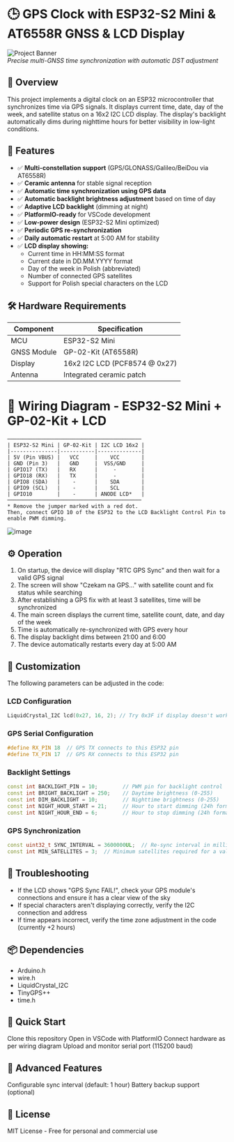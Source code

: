 # 🕒 GPS Clock with ESP32-S2 Mini & AT6558R GNSS & LCD Display

![Project Banner](https://via.placeholder.com/800x300?text=ESP32-S2+Mini+GPS+Clock)  
*Precise multi-GNSS time synchronization with automatic DST adjustment*

## 👀 Overview
This project implements a digital clock on an ESP32 microcontroller that synchronizes time via GPS signals. It displays current time, date, day of the week, and satellite status on a 16x2 I2C LCD display. The display's backlight automatically dims during nighttime hours for better visibility in low-light conditions.

## 📌 Features
- ✅ **Multi-constellation support** (GPS/GLONASS/Galileo/BeiDou via AT6558R)
- ✅ **Ceramic antenna** for stable signal reception
- ✅ **Automatic time synchronization using GPS data**
- ✅ **Automatic backlight brightness adjustment** based on time of day
- ✅ **Adaptive LCD backlight** (dimming at night)
- ✅ **PlatformIO-ready** for VSCode development
- ✅ **Low-power design** (ESP32-S2 Mini optimized)
- ✅ **Periodic GPS re-synchronization**
- ✅ **Daily automatic restart** at 5:00 AM for stability
- ✅ **LCD display showing:**
  - Current time in HH:MM:SS format
  - Current date in DD.MM.YYYY format
  - Day of the week in Polish (abbreviated)
  - Number of connected GPS satellites
  - Support for Polish special characters on the LCD

## 🛠 Hardware Requirements
| Component | Specification |
|-----------|---------------|
| MCU | ESP32-S2 Mini |
| GNSS Module | GP-02-Kit (AT6558R) |
| Display | 16x2 I2C LCD (PCF8574 @ 0x27) |
| Antenna | Integrated ceramic patch |

# 🔌 Wiring Diagram - ESP32-S2 Mini + GP-02-Kit + LCD
```plaintext
───────────────────────────────────────────
| ESP32-S2 Mini | GP-02-Kit | I2C LCD 16x2 |
|---------------|-----------|--------------|
| 5V (Pin VBUS) |   VCC     |    VCC       |
| GND (Pin 3)   |   GND     |  VSS/GND     |
| GPIO17 (TX)   |   RX      |     -        |
| GPIO18 (RX)   |   TX      |     -        |
| GPIO8 (SDA)   |    -      |    SDA       |
| GPIO9 (SCL)   |    -      |    SCL       |
| GPIO10        |    -      | ANODE LCD*   |
───────────────────────────────────────────
* Remove the jumper marked with a red dot.
Then, connect GPIO 10 of the ESP32 to the LCD Backlight Control Pin to enable PWM dimming.
```
![image](https://github.com/user-attachments/assets/3fb7b169-b397-40a9-9b90-3bbae7ca0044)


## ⚙️ Operation
1. On startup, the device will display "RTC GPS Sync" and then wait for a valid GPS signal
2. The screen will show "Czekam na GPS..." with satellite count and fix status while searching
3. After establishing a GPS fix with at least 3 satellites, time will be synchronized
4. The main screen displays the current time, satellite count, date, and day of the week
5. Time is automatically re-synchronized with GPS every hour
6. The display backlight dims between 21:00 and 6:00
7. The device automatically restarts every day at 5:00 AM

## 🎨 Customization
The following parameters can be adjusted in the code:

### LCD Configuration
```cpp
LiquidCrystal_I2C lcd(0x27, 16, 2); // Try 0x3F if display doesn't work
```

### GPS Serial Configuration
```cpp
#define RX_PIN 18  // GPS TX connects to this ESP32 pin
#define TX_PIN 17  // GPS RX connects to this ESP32 pin
```

### Backlight Settings
```cpp
const int BACKLIGHT_PIN = 10;        // PWM pin for backlight control
const int BRIGHT_BACKLIGHT = 250;    // Daytime brightness (0-255)
const int DIM_BACKLIGHT = 10;        // Nighttime brightness (0-255)
const int NIGHT_HOUR_START = 21;     // Hour to start dimming (24h format)
const int NIGHT_HOUR_END = 6;        // Hour to stop dimming (24h format)
```

### GPS Synchronization
```cpp
const uint32_t SYNC_INTERVAL = 3600000UL;  // Re-sync interval in milliseconds (1 hour)
const int MIN_SATELLITES = 3;  // Minimum satellites required for a valid fix
```

## 🐛 Troubleshooting
- If the LCD shows "GPS Sync FAIL!", check your GPS module's connections and ensure it has a clear view of the sky
- If special characters aren't displaying correctly, verify the I2C connection and address
- If time appears incorrect, verify the time zone adjustment in the code (currently +2 hours)

## 📦 Dependencies
- Arduino.h
- wire.h
- LiquidCrystal_I2C
- TinyGPS++
- time.h

## 🚀 Quick Start
Clone this repository
Open in VSCode with PlatformIO
Connect hardware as per wiring diagram
Upload and monitor serial port (115200 baud)

## 🌟 Advanced Features
Configurable sync interval (default: 1 hour)
Battery backup support (optional)

## 📜 License
MIT License - Free for personal and commercial use
